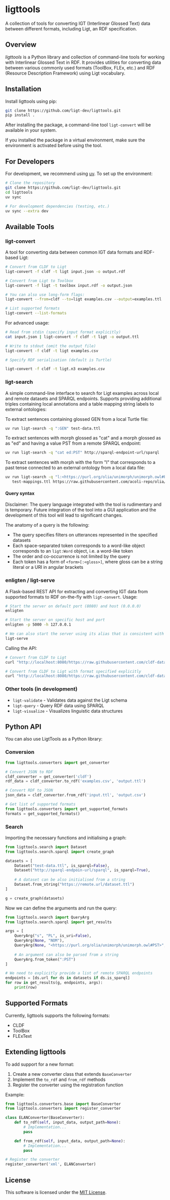 # ligttools

A collection of tools for converting IGT (Interlinear Glossed Text) data between different formats, including Ligt, an RDF specification.

## Overview

_ligttools_ is a Python library and collection of command-line tools 
for working with Interlinear Glossed Text in RDF. 
It provides utilities for converting data between various commonly used formats (ToolBox, FLEx, etc.) 
and RDF (Resource Description Framework) using Ligt vocabulary.

## Installation

Install ligttools using pip:

```bash
git clone https://github.com/ligt-dev/ligttools.git
pip install .
```

After installing the package, a command-line tool `ligt-convert`
will be available in your system.

If you installed the package in a virtual environment,
make sure the environment is activated before using the tool.

## For Developers

For development, we recommend using [uv](https://docs.astral.sh/uv/).
To set up the environment:

```bash
# Clone the repository
git clone https://github.com/ligt-dev/ligttools.git
cd ligttools
uv sync

# For development dependencies (testing, etc.)
uv sync --extra dev
```


## Available Tools

### ligt-convert

A tool for converting data between common IGT data formats and RDF-based Ligt:

```bash
# Convert from CLDF to Ligt
ligt-convert -f cldf -t ligt input.json -o output.rdf

# Convert from Ligt to Toolbox 
ligt-convert -f ligt -t toolbox input.rdf -o output.json

# You can also use long-form flags:
ligt-convert --from=cldf --to=ligt examples.csv --output=examples.ttl

# List supported formats
ligt-convert --list-formats
```

For advanced usage:

```bash
# Read from stdin (specify input format explicitly)
cat input.json | ligt-convert -f cldf -t ligt -o output.ttl

# Write to stdout (omit the output file)
ligt-convert -f cldf -t ligt examples.csv

# Specify RDF serialisation (default is Turtle)

ligt-convert -f cldf -t ligt.n3 examples.csv
```

### ligt-search

A simple command-line interface to search for Ligt examples across
local and remote datasets and SPARQL endpoints.
Supports providing additional triples containing local annotations and a table
mapping string labels to external ontologies:

To extract sentences containing glossed GEN from a local Turtle file:
```bash
uv run ligt-search -q ":GEN" test-data.ttl
```

To extract sentences with morph glossed as "cat" and a morph glossed as as "ed" 
and having a value PST
from a remote SPARQL endpoint:
```bash
uv run ligt-search -q "cat ed:PST" http://sparql-endpoint-url/sparql
```

To extract sentences with morph with the form "l" that corresponds to a past tense 
connected to an external ontology from a local data file:
```bash
uv run ligt-search -q "l:<https://purl.org/olia/unimorph/unimorph.owl#PST>" test-data.ttl \
   test-mappings.ttl https://raw.githubusercontent.com/acoli-repo/olia/refs/heads/master/owl/experimental/unimorph/unimorph.owl
```

#### Query syntax

Disclaimer: The query language integrated with the tool is rudimentary and is temporary.
Future integration of the tool into a GUI application and the development of this tool
will lead to significant changes.

The anatomy of a query is the following:
* The query specifies filters on utterances represented in the specified datasets
* Each space-separated token corresponds to a word-like object corresponds to an `ligt:Word` object,
i.e. a word-like token
* The order and co-occurrence is not limited by the query
* Each token has a form of `<form>[:<gloss>]`,
where gloss can be a string literal or a URI in angular brackets

### enligten / ligt-serve

A Flask-based REST API for extracting and converting IGT data from supported formats to RDF 
on-the-fly with `ligt-convert`. Usage:

```bash
# Start the server on default port (8080) and host (0.0.0.0)
enligten

# Start the server on specific host and port
enligten -p 5000 -h 127.0.0.1

# We can also start the server using its alias that is consistent with the rest of the tools:
ligt-serve
```

Calling the API:
```bash
# Convert from CLDF to Ligt
curl "http://localhost:8080/https://raw.githubusercontent.com/cldf-datasets/apics/refs/heads/master/cldf/StructureDataset-metadata.json"

# Convert from CLDF to Ligt with format specified explicitly
curl "http://localhost:8080/https://raw.githubusercontent.com/cldf-datasets/apics/refs/heads/master/cldf/StructureDataset-metadata.json" -H "format: cldf"
```

### Other tools (in development)

- `ligt-validate` - Validates data against the Ligt schema
- `ligt-query` - Query RDF data using SPARQL
- `ligt-visualize` - Visualizes linguistic data structures

## Python API

You can also use LigtTools as a Python library:

### Conversion

```python
from ligttools.converters import get_converter

# Convert JSON to RDF
cldf_converter = get_converter('cldf')
rdf_data = cldf_converter.to_rdf('examples.csv', 'output.ttl')

# Convert RDF to JSON
json_data = cldf_converter.from_rdf('input.ttl', 'output.csv')

# Get list of supported formats
from ligttools.converters import get_supported_formats
formats = get_supported_formats()
```

### Search

Importing the necessary functions and initialising a graph:
```python
from ligttools.search import Dataset
from ligttools.search.sparql import create_graph

datasets = [
    Dataset("test-data.ttl", is_sparql=False),
    Dataset("http://sparql-endpoin-url/sparql", is_sparql=True),
    
    # A dataset can be also initialised from a string
    Dataset.from_string("https://remote.url/dataset.ttl")
]

g = create_graph(datasets)
```

Now we can define the arguments and run the query:
```python
from ligttools.search import QueryArg
from ligttools.search.sparql import get_results

args = [
    QueryArg("s", "PL", is_uri=False),
    QueryArg(None, "NOM"),
    QueryArg(None, "<https://purl.org/olia/unimorph/unimorph.owl#PST>", is_uri=True),
    
    # An argument can also be parsed from a string
    QueryArg.from_token(":PST")
]

# We need to explicitly provide a list of remote SPARQL endpoints
endpoints = [ds.url for ds in datasets if ds.is_sparql]
for row in get_results(g, endpoints, args):
    print(row)
```

## Supported Formats

Currently, ligttools supports the following formats:

- CLDF
- ToolBox
- FLExText

## Extending ligttools

To add support for a new format:

1. Create a new converter class that extends `BaseConverter`
2. Implement the `to_rdf` and `from_rdf` methods
3. Register the converter using the registration function

Example:

```python
from ligttools.converters.base import BaseConverter
from ligttools.converters import register_converter

class ELANConverter(BaseConverter):
    def to_rdf(self, input_data, output_path=None):
        # Implementation...
        pass

    def from_rdf(self, input_data, output_path=None):
        # Implementation...
        pass

# Register the converter
register_converter('xml', ELANConverter)
```

## License

This software is licensed under the [MIT License](LICENSE).